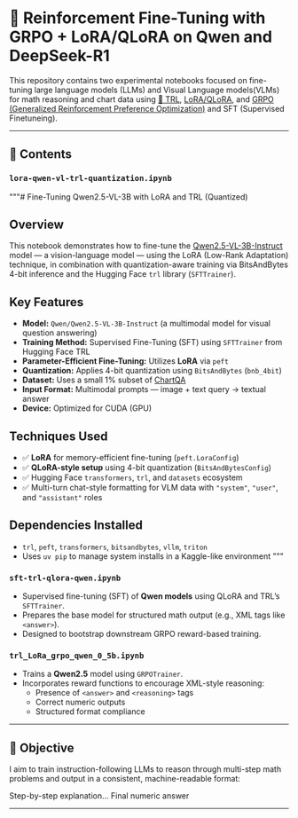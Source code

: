 # 🧪 Reinforcement Fine-Tuning with GRPO + LoRA/QLoRA on Qwen and DeepSeek-R1

This repository contains two experimental notebooks focused on fine-tuning large language models (LLMs) and Visual Language models(VLMs) for math reasoning and chart data using [🤗 TRL](https://github.com/huggingface/trl), [LoRA/QLoRA](https://github.com/huggingface/peft), and [GRPO (Generalized Reinforcement Preference Optimization)](https://huggingface.co/docs/trl/main/en/grpo) and SFT (Supervised Finetuneing). 

---

## 📁 Contents
### `lora-qwen-vl-trl-quantization.ipynb`
"""# Fine-Tuning Qwen2.5-VL-3B with LoRA and TRL (Quantized)

## Overview
This notebook demonstrates how to fine-tune the [Qwen2.5-VL-3B-Instruct](https://huggingface.co/Qwen/Qwen2.5-VL-3B-Instruct) model — a vision-language model — using the LoRA (Low-Rank Adaptation) technique, in combination with quantization-aware training via BitsAndBytes 4-bit inference and the Hugging Face `trl` library (`SFTTrainer`).

## Key Features

- **Model:** `Qwen/Qwen2.5-VL-3B-Instruct` (a multimodal model for visual question answering)
- **Training Method:** Supervised Fine-Tuning (SFT) using `SFTTrainer` from Hugging Face TRL
- **Parameter-Efficient Fine-Tuning:** Utilizes **LoRA** via `peft`
- **Quantization:** Applies 4-bit quantization using `BitsAndBytes` (`bnb_4bit`)
- **Dataset:** Uses a small 1% subset of [ChartQA](https://huggingface.co/datasets/HuggingFaceM4/ChartQA)
- **Input Format:** Multimodal prompts — image + text query → textual answer
- **Device:** Optimized for CUDA (GPU)

## Techniques Used

- ✅ **LoRA** for memory-efficient fine-tuning (`peft.LoraConfig`)
- ✅ **QLoRA-style setup** using 4-bit quantization (`BitsAndBytesConfig`)
- ✅ Hugging Face `transformers`, `trl`, and `datasets` ecosystem
- ✅ Multi-turn chat-style formatting for VLM data with `"system"`, `"user"`, and `"assistant"` roles

## Dependencies Installed

- `trl`, `peft`, `transformers`, `bitsandbytes`, `vllm`, `triton`
- Uses `uv pip` to manage system installs in a Kaggle-like environment
"""


### `sft-trl-qlora-qwen.ipynb`
- Supervised fine-tuning (SFT) of **Qwen models** using QLoRA and TRL’s `SFTTrainer`.
- Prepares the base model for structured math output (e.g., XML tags like `<answer>`).
- Designed to bootstrap downstream GRPO reward-based training.

### `trl_LoRa_grpo_qwen_0_5b.ipynb`
- Trains a **Qwen2.5** model using `GRPOTrainer`.
- Incorporates reward functions to encourage XML-style reasoning:
  - Presence of `<answer>` and `<reasoning>` tags
  - Correct numeric outputs
  - Structured format compliance

---

## 🎯 Objective

I aim to train instruction-following LLMs to reason through multi-step math problems and output in a consistent, machine-readable format:

<reasoning>
Step-by-step explanation...
</reasoning>
<answer>
Final numeric answer
</answer>

---
